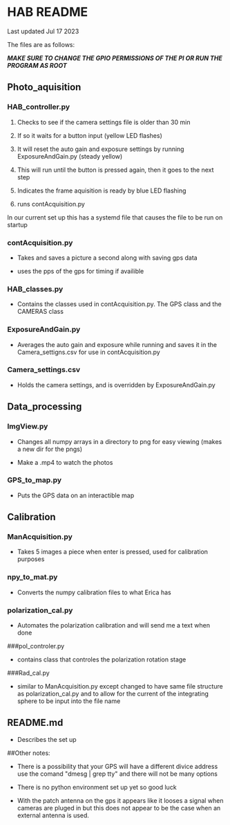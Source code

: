 # HAB README
Last updated Jul 17 2023

The files are as follows:

***MAKE SURE TO CHANGE THE GPIO PERMISSIONS OF THE PI OR RUN THE PROGRAM AS ROOT***

## Photo_aquisition

### HAB_controller.py

1. Checks to see if the camera settings file is older than 30 min 

2. If so it waits for a button input (yellow LED flashes)
	
3. It will reset the auto gain and exposure settings by running ExposureAndGain.py (steady yellow)
	
4. This will run until the button is pressed again, then it goes to the next step
	
5. Indicates the frame aquisition is ready by blue LED flashing
	
6. runs contAcquisition.py
	
In our current set up this has a systemd file that causes the file to be run on startup

### contAcquisition.py

- Takes and saves a picture a second along with saving gps data
	
- uses the pps of the gps for timing if availible

### HAB_classes.py

- Contains the classes used in contAcquisition.py. The GPS class and the CAMERAS class
	
### ExposureAndGain.py

- Averages the auto gain and exposure while running and saves it in the Camera_settigns.csv for use in contAcquisition.py
	
### Camera_settings.csv

- Holds the camera settings, and is overridden by ExposureAndGain.py


## Data_processing
	
### ImgView.py

- Changes all numpy arrays in a directory to png for easy viewing (makes a new dir for the pngs)

- Make a .mp4 to watch the photos

### GPS_to_map.py

- Puts the GPS data on an interactible map
	

## Calibration

### ManAcquisition.py

- Takes 5 images a piece when enter is pressed, used for calibration purposes

### npy_to_mat.py

- Converts the numpy calibration files to what Erica has

### polarization_cal.py

- Automates the polarization calibration and will send me a text when done

###pol_controler.py

- contains class that controles the polarization rotation stage

###Rad_cal.py

- similar to ManAcquisition.py except changed to have same file structure as polarization_cal.py and to allow for the current of the integrating sphere to be input into the file name

	

## README.md

- Describes the set up
	

##Other notes:

- There is a possibility that your GPS will have a different divice address use the comand "dmesg | grep tty" and there will not be many options

- There is no python environment set up yet so good luck

- With the patch antenna on the gps it appears like it looses a signal when cameras are pluged in but this does not appear to be the case when an external antenna is used. 

